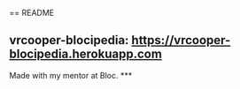 == README

## vrcooper-blocipedia: https://vrcooper-blocipedia.herokuapp.com

Made with my mentor at Bloc.  ***


